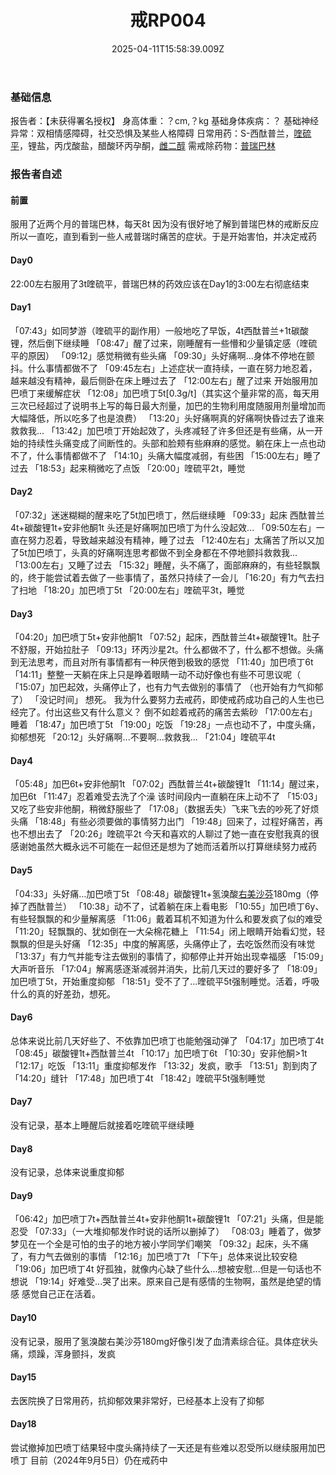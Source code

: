 ﻿---
title: 戒RP004
description: 
published: true
date: 2025-04-11T15:58:39.009Z
tags: 
editor: markdown
dateCreated: 2025-04-11T15:58:34.573Z
---

### 基础信息
报告者：【未获得署名授权】
身高体重：？cm,？kg
基础身体疾病：？
基础神经异常：双相情感障碍，社交恐惧及某些人格障碍
日常用药：S-西酞普兰，[喹硫平](https://overspeed-wiki.github.io/QTP/)，锂盐，丙戊酸盐，醋酸环丙孕酮，[雌二醇](https://overspeed-wiki.github.io/E2/)
需戒除药物：[普瑞巴林](https://overspeed-wiki.github.io/PR80/)

### 报告者自述
#### 前置
服用了近两个月的普瑞巴林，每天8t
因为没有很好地了解到普瑞巴林的戒断反应所以一直吃，直到看到一些人戒普瑞时痛苦的症状。于是开始害怕，并决定戒药
#### Day0
22:00左右服用了3t喹硫平，普瑞巴林的药效应该在Day1的3:00左右彻底结束
#### Day1
「07:43」如同梦游（喹硫平的副作用）一般地吃了早饭，4t西酞普兰+1t碳酸锂，然后倒下继续睡
「08:47」醒了过来，刚睡醒有一些懵和少量镇定感（喹硫平的原因）
「09:12」感觉稍微有些头痛
「09:30」头好痛啊...身体不停地在颤抖。什么事情都做不了
「09:45左右」上述症状一直持续，一直在努力地忍着，越来越没有精神，最后侧卧在床上睡过去了
「12:00左右」醒了过来
开始服用加巴喷丁来缓解症状
「12:08」加巴喷丁5t[0.3g/t]（其实这个量非常的高，每天用三次已经超过了说明书上写的每日最大剂量，加巴的生物利用度随服用剂量增加而大幅降低，所以吃多了也是浪费）
「13:20」头好痛啊真的好痛啊快昏过去了谁来救救我...
「13:42」加巴喷丁开始起效了，头疼减轻了许多但还是有些痛，从一开始的持续性头痛变成了间断性的。头部和脸颊有些麻麻的感觉。躺在床上一点也动不了，什么事情都做不了
「14:10」头痛大幅度减弱，有些困
「15:00左右」睡了过去
「18:53」起来稍微吃了点饭
「20:00」喹硫平2t，睡觉
#### Day2
「07:32」迷迷糊糊的醒来吃了5t加巴喷丁，然后继续睡
「09:33」起床
西酞普兰4t+碳酸锂1t+安非他酮1t
头还是好痛啊加巴喷丁为什么没起效...
「09:50左右」一直在努力忍着，导致越来越没有精神，睡了过去
「12:40左右」太痛苦了所以又加了5t加巴喷丁，头真的好痛啊连思考都做不到全身都在不停地颤抖救救我...
「13:00左右」又睡了过去
「15:32」睡醒，头不痛了，面部麻麻的，有些轻飘飘的，终于能尝试着去做了一些事情了，虽然只持续了一会儿
「16:20」有力气去扫了扫地
「18:20」加巴喷丁5t
「20:00左右」喹硫平3t，睡觉
#### Day3
「04:20」加巴喷丁5t+安非他酮1t
「07:52」起床，西酞普兰4t+碳酸锂1t。肚子不舒服，开始拉肚子
「09:13」环丙沙星2t。什么都做不了，什么都不想做。头痛到无法思考，而且对所有事情都有一种厌倦到极致的感觉
「11:40」加巴喷丁6t
「14:11」整整一天躺在床上只是睁着眼睛一动不动好像也有些不可思议呢（
「15:07」加巴起效，头痛停止了，也有力气去做别的事情了
（也开始有力气抑郁了）
「没记时间」
想死。
我为什么要努力去戒药，即使戒药成功自己的人生也已经完了。付出这些又有什么意义？
倒不如趁着戒药的痛苦去紫砂
「17:00左右」睡着
「18:47」加巴喷丁5t
「19:00」吃饭
「19:28」一点也动不了，中度头痛，抑郁想死
「20:12」头好痛啊...不要啊...救救我...
「21:04」喹硫平4t
#### Day4
「05:48」加巴6t+安非他酮1t
「07:02」西酞普兰4t+碳酸锂1t
「11:14」醒过来，加巴6t
「11:47」忍着难受去洗了个澡
该时间段内一直躺在床上动不了
「15:03」又吃了些安非他酮，稍微舒服些了
「17:08」（数据丢失）飞来飞去的吵死了好烦头痛
「18:48」有些必须要做的事情努力出门
「19:48」回来了，过程好痛苦，再也不想出去了
「20:26」喹硫平2t
今天和喜欢的人聊过了她一直在安慰我真的很感谢她虽然大概永远不可能在一起但还是想为了她而活着所以打算继续努力戒药
#### Day5
「04:33」头好痛…加巴喷丁5t
「08:48」碳酸锂1t+氢溴酸[右美沙芬](https://overspeed-wiki.github.io/DXM/)180mg（停掉了西酞普兰）
「10:38」动不了，试着躺在床上看电影
「10:55」加巴喷丁6y、有些轻飘飘的和少量解离感
「11:06」戴着耳机不知道为什么和要发疯了似的难受
「11:20」轻飘飘的、犹如倒在一大朵棉花糖上
「11:54」闭上眼睛开始看幻觉，轻飘飘的但是头好痛
「12:35」中度的解离感，头痛停止了，去吃饭然而没有味觉
「13:37」有力气并能专注去做别的事情了，抑郁停止并开始出现幸福感
「15:09」大声听音乐
「17:04」解离感逐渐减弱并消失，比前几天过的要好多了
「18:09」加巴喷丁5t，开始重度抑郁
「18:51」受不了了...喹硫平5t强制睡觉。活着，呼吸什么的真的好差劲，想死。
#### Day6
总体来说比前几天好些了、不依靠加巴喷丁也能勉强动弹了
「04:17」加巴喷丁4t
「08:45」碳酸锂1t+西酞普兰4t
「10:17」加巴喷丁6t
「10:30」安非他酮>1t
「12:17」吃饭
「13:11」重度抑郁发作
「13:32」发疯，歌手
「13:51」割到肉了
「14:20」缝针
「17:48」加巴喷丁4t
「18:42」喹硫平5t强制睡觉
#### Day7
没有记录，基本上睡醒后就接着吃喹硫平继续睡
#### Day8
没有记录，总体来说重度抑郁
#### Day9
「06:42」加巴喷丁7t+西酞普兰4t+安非他酮1t+碳酸锂1t
「07:21」头痛，但是能忍受
「07:33」（一大堆抑郁发作时说的话所以删掉了）
「08:03」睡着了，做梦梦见在一个全是可怕的虫子的地方被小学同学们嘲笑
「09:32」起床，头不痛了，有力气去做别的事情
「12:16」加巴喷丁7t
「下午」总体来说比较安稳
「19:06」加巴喷丁4t
好孤独，就像内心缺了些什么...想被安慰...但是一句话也不想说
「19:14」好难受...哭了出来。原来自己是有感情的生物啊，虽然是绝望的情感
感觉自己正在活着。
#### Day10
没有记录，服用了氢溴酸右美沙芬180mg好像引发了血清素综合征。具体症状头痛，烦躁，浑身颤抖，发疯
#### Day15
去医院换了日常用药，抗抑郁效果非常好，已经基本上没有了抑郁
#### Day18
尝试撤掉加巴喷丁结果轻中度头痛持续了一天还是有些难以忍受所以继续服用加巴喷丁
目前（2024年9月5日）仍在戒药中

